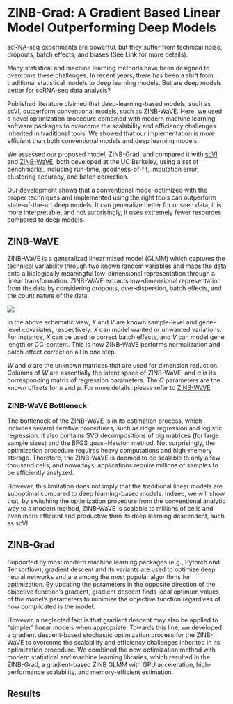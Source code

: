 
# ZINB-Grad: A Gradient Based Linear Model Outperforming Deep Models
scRNA-seq experiments are powerful, but they suffer from technical noise, dropouts, batch effects, and biases (See Link for more details). 

Many statistical and machine learning methods have been designed to overcome these challenges. In recent years, there has been a shift from traditional statistical models to deep learning models. But are deep models better for scRNA-seq data analysis? 

Published literature claimed that deep-learning-based models, such as scVI, outperform conventional models, such as ZINB-WaVE. Here, we used a novel optimization procedure combined with modern machine learning software packages to overcome the scalability and efficiency challenges inherited in traditional tools. We showed that our implementation is more efficient than both conventional models and deep learning models. 

We assessed our proposed model, ZINB-Grad, and compared it with [scVI](https://www.nature.com/articles/s41592-018-0229-2) and [ZINB-WaVE](https://www.nature.com/articles/s41467-017-02554-5), both developed at the UC Berkeley, using a set of benchmarks, including run-time, goodness-of-fit, imputation error, clustering accuracy, and batch correction. 

Our development shows that a conventional model optimized with the proper techniques and implemented using the right tools can outperform state-of-the-art deep models. It can generalize better for unseen data; it is more interpretable, and not surprisingly, it uses extremely fewer resources compared to deep models.


## ZINB-WaVE 

ZINB-WaVE is a generalized linear mixed model (GLMM) which captures the technical variability through two known random variables and maps the data onto a biologically meaningful low-dimensional representation through a linear transformation. ZINB-WaVE extracts low-dimensional representation from the data by considering dropouts, over-dispersion, batch effects, and the count nature of the data. 

<img  src="https://media.springernature.com/full/springer-static/image/art%3A10.1038%2Fs41467-017-02554-5/MediaObjects/41467_2017_2554_Fig1_HTML.png?as=webp"> 


In the above schematic view, $X$ and $V$ are known sample-level and gene-level covariates, respectively. $X$ can model wanted or unwanted variations. For instance, $X$ can be used to correct batch effects, and $V$ can model gene length or GC-content. This is how ZINB-WaVE performs normalization and batch effect correction all in one step.

$W$ and $\alpha$ are the unknown matrices that are used for dimension reduction. Columns of $W$ are essentially the latent space of ZINB-WaVE, and $\alpha$ is its corresponding matrix of regression parameters. The $O$ parameters are the known offsets for $\pi$ and $\mu$.  For more details, please refer to [ZINB-WaVE](https://www.nature.com/articles/s41467-017-02554-5). 

### ZINB-WaVE Bottleneck

The bottleneck of the ZINB-WaVE is in its estimation process, which includes several iterative procedures, such as ridge regression and logistic regression. It also contains SVD decompositions of big matrices (for large sample sizes) and the BFGS quasi-Newton method. Not surprisingly, the optimization procedure requires heavy computations and high-memory storage. Therefore, the ZINB-WaVE is doomed to be scalable to only a few thousand cells, and nowadays, applications require millions of samples to be efficiently analyzed. 

However, this limitation does not imply that the traditional linear models are suboptimal compared to deep learning-based models. Indeed, we will show that, by switching the optimization procedure from the conventional analytic way to a modern method, ZINB-WaVE is scalable to millions of cells and even more efficient and productive than its deep learning descendent, such as scVI.


## ZINB-Grad

Supported by most modern machine learning packages (e.g., Pytorch and Tensorflow), gradient descent and its variants are used to optimize deep neural networks and are among the most popular algorithms for optimization. By updating the parameters in the opposite direction of the objective function’s gradient, gradient descent finds local optimum values of the model’s parameters to minimize the objective function regardless of how complicated is the model. 

However, a neglected fact is that gradient descent may also be applied to “simpler” linear models when appropriate. Towards this line, we developed a gradient descent-based stochastic optimization process for the ZINB-WaVE to overcome the scalability and efficiency challenges inherited in its optimization procedure. We combined the new optimization method with modern statistical and machine learning libraries, which resulted in the ZINB-Grad, a gradient-based ZINB GLMM with GPU acceleration, high-performance scalability, and memory-efficient estimation.

## Results 





